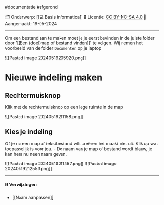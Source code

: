 #documentatie  #afgerond

🗂️ Onderwerp: [[💻 Basis informatica]]
🎖️ Licentie: [CC BY-NC-SA 4.0](https://creativecommons.org/licenses/by-nc-sa/4.0/)
📅 Aangemaakt: 19-05-2024

---
Om een bestand aan te maken moet je je eerst bevinden in de juiste folder door '[[Een (doel)map of bestand vinden]]' te volgen. Wij nemen het voorbeeld van de folder `Documenten` op je laptop.

![[Pasted image 20240519205920.png]]

# Nieuwe indeling maken
## Rechtermuisknop
Klik met de rechtermuisknop op een lege ruimte in de map

![[Pasted image 20240519211158.png]]

## Kies je indeling
Of je nu een map of tekstbestand wilt creëren het maakt niet uit. Klik op wat toepasselijk is voor jou. - De naam van je map of bestand wordt blauw, je kan hem nu neen naam geven.

![[Pasted image 20240519211457.png]]
![[Pasted image 20240519212553.png]]

---
#### ⛓️ Verwijzingen
* [[Naam aanpassen]]